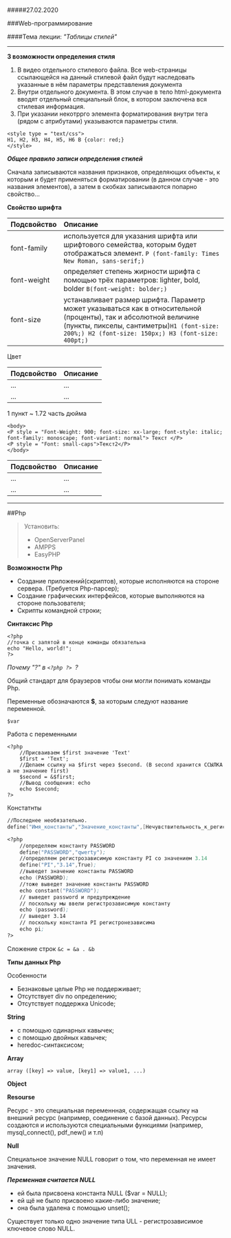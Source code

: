 #####27.02.2020

###Web-программирование

####Тема лекции: *"Таблицы стилей"*
***

**3 возможности определения стиля**
1) В видео отдельного стилевого файла. Все web-страницы ссылающейся на данный стилевой файл будут наследовать указанные в нём параметры представления документа
2) Внутри отдельного документа. В этом случае в тело html-документа вводят отдельный специальный блок, в котором заключена вся стилевая информация.
3) При указании некотррго элемента форматирования внутри тега (рядом с атрибутами) указываются параметры стиля.

```
<style type = "text/css">
H1, H2, H3, H4, H5, H6 B {color: red;}
</style>
```

***Общее правило записи определения стилей***

Сначала записываются названия признаков, определяющих объекты, к которым и будет применяться форматировании (в данном случае - это названия элементов), а затем в скобках записываются попарно свойство...

**Свойство шрифта**

| Подсвойство  | Описание |
| :------------- | :------------- |
| font-family  | используется для указания шрифта или шрифтового семейства, которым будет отображаться элемент. ```P (font-family: Times New Roman, sans-serif;)```|
| font-weight  | определяет степень жирности шрифта с помощью трёх параметров: lighter, bold, bolder ```B(font-weight: bolder;)``` |
| font-size  | устанавливает размер шрифта. Параметр может указываться как в относительной (проценты), так и абсолютной величине (пункты, пикселы, сантиметры)```H1 (font-size: 200%;) H2 (font-size: 150px;) H3 (font-size: 400pt;) ``` |

Цвет

| Подсвойство  | Описание |
| :------------- | :------------- |
| ...  | ... |
| ...  | ... |

1 пункт ~ 1.72 часть дюйма
```
<body>
<P style = "Font-Weight: 900; font-size: xx-large; font-style: italic; font-family: monoscape; font-variant: normal"> Текст </P>
<P style = "Font: small-caps">Текст2</P>
</body>
```

| Подсвойство  | Описание |
| :------------- | :------------- |
| ...  | ... |
| ...  | ... |

***
##Php

>Установить:
>
>* OpenServerPanel
>* AMPPS
>* EasyPHP

**Возможности Php**

* Создание приложений(скриптов), которые исполняются на стороне сервера.
    (Требуется Php-парсер);
* Создание графических интерфейсов, которые выполняются на стороне пользователя;
* Скрипты командной строки;

**Синтаксис Php**

```
<?php
//точка с запятой в конце команды обязательна
echo "Hello, world!";
?>
```

*Почему "?" в ```<?php ?> ```?*

Общий стандарт для браузеров чтобы они могли понимать команды Php.

Переменные обозначаются **$**, за которым следуют название переменной.

```
$var
```

Работа с переменными

```
<?php
    //Присваиваем $first значение 'Text'
    $first = 'Text';
    //Делаем ссылку на $first через $second. (В second хранится ССЫЛКА а не значение first)
    $second = &$first;
    //Вывод сообщения: echo
    echo $second;
?>
```
Констатнты

```asm
//Последнее необязательно.
define("Имя_константы","Значение_константы",[Нечувствительность_к_регистру])
```

```asm
<?php
    //определяем константу PASSWORD
    define("PASSWORD","qwerty");
    //определяем регистрозависимую константу PI со значением 3.14
    define("PI","3.14",True);
    //выведет значение константы PASSWORD
    echo (PASSWORD);
    //тоже выведет значение константы PASSWORD
    echo constant("PASSWORD");
    // выведет password и предупреждение
    // поскольку мы ввели регистрозависимую константу
    echo (password);
    // выведет 3.14
    // поскольку константа PI регистронезависима
    echo pi;
?>
```

Сложение строк ```&c = &a . &b```

**Типы данных Php**

Особенности
* Безнаковые целые Php не поддерживает;
* Отсутствует div по определению;
* Отсутствует поддержка Unicode;

**String**

* с помощью одинарных кавычек;
* с помощью двойных кавычек;
* heredoc-синтаксисом;

**Array**

```
array ([key] => value, [key1] => value1, ...) 
```

**Object**


**Resourse**

Ресурс - это специальная переменнная, содержащая ссылку на внешний ресурс (например, соединение с базой данных). Ресурсы создаются и используются специальными функциями (например, mysql_connect(), pdf_new() и т.п)

**Null**

Специальное значение NULL говорит о том, что переменная не имеет значения.

***Переменная считается NULL***

* ей была присвоена константа NULL ($var = NULL);
* ей щё не было присвоено какие-либо значение;
* она была удалена с помощью unset();

Существует только одно значение типа ULL - регистрозависимое ключевое слово NULL.



